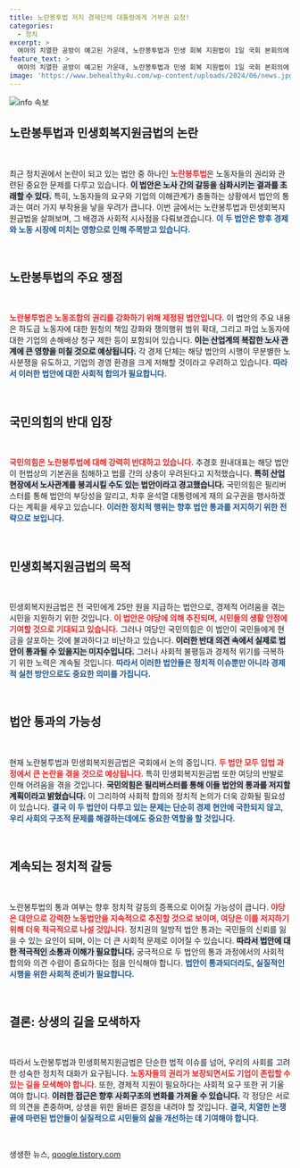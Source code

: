 ```yaml
---
title: 노란봉투법 저지 경제단체 대통령에게 거부권 요청!
categories:
  - 정치
excerpt: >
  여야의 치열한 공방이 예고된 가운데, 노란봉투법과 민생 회복 지원법이 1일 국회 본회의에 상정된다. 국민의힘은 필리버스터를 통해 우려를 전달하고, 법안 저지를 위한 총력전을 예고하며 긴장감이 고조되고 있다.
feature_text: >
  여야의 치열한 공방이 예고된 가운데, 노란봉투법과 민생 회복 지원법이 1일 국회 본회의에 상정된다. 국민의힘은 필리버스터를 통해 우려를 전달하고, 법안 저지를 위한 총력전을 예고하며 긴장감이 고조되고 있다.
image: 'https://www.behealthy4u.com/wp-content/uploads/2024/06/news.jpg'
---
```


<p><img src="https://www.behealthy4u.com/wp-content/uploads/2024/06/news.jpg" alt="info 속보" /></p>

<h2 data-ke-size="size26">노란봉투법과 민생회복지원금법의 논란</h2>

<p data-ke-size="size16">&nbsp;</p>  

<p>최근 정치권에서 논란이 되고 있는 법안 중 하나인 <b><span style="color: #ee2323;">노란봉투법</span></b>은 노동자들의 권리와 관련된 중요한 문제를 다루고 있습니다. <b><span style="background-color: #21538527;">이 법안은 노사 간의 갈등을 심화시키는 결과를 초래할 수 있다.</span></b> 특히, 노동자들의 요구와 기업의 이해관계가 충돌하는 상황에서 법안의 통과는 여러 가지 부작용을 낳을 우려가 큽니다. 이번 글에서는 노란봉투법과 민생회복지원금법을 살펴보며, 그 배경과 사회적 시사점을 다뤄보겠습니다. <b><span style="color: #1a5490;">이 두 법안은 향후 경제와 노동 시장에 미치는 영향으로 인해 주목받고 있습니다.</span></b></p>

<p data-ke-size="size16">&nbsp;</p>  

<h2 data-ke-size="size26">노란봉투법의 주요 쟁점</h2>

<p data-ke-size="size16">&nbsp;</p>  

<p><b><span style="color: #ee2323;">노란봉투법은 노동조합의 권리를 강화하기 위해 제정된 법안입니다.</span></b> 이 법안의 주요 내용은 하도급 노동자에 대한 원청의 책임 강화와 쟁의행위 범위 확대, 그리고 파업 노동자에 대한 기업의 손해배상 청구 제한 등이 포함되어 있습니다. <b><span style="background-color: #21538527;">이는 산업계의 복잡한 노사 관계에 큰 영향을 미칠 것으로 예상됩니다.</span></b> 각 경제 단체는 해당 법안의 시행이 무분별한 노사분쟁을 유도하고, 기업의 경영 환경을 크게 저해할 것이라고 우려하고 있습니다. <b><span style="color: #1a5490;">따라서 이러한 법안에 대한 사회적 합의가 필요합니다.</span></b></p>

<p data-ke-size="size16">&nbsp;</p>  

<h2 data-ke-size="size26">국민의힘의 반대 입장</h2>

<p data-ke-size="size16">&nbsp;</p>  

<p><b><span style="color: #ee2323;">국민의힘은 노란봉투법에 대해 강력히 반대하고 있습니다.</span></b> 추경호 원내대표는 해당 법안이 헌법상의 기본권을 침해하고 법률 간의 상충이 우려된다고 지적했습니다. <b><span style="background-color: #21538527;">특히 산업 현장에서 노사관계를 붕괴시킬 수도 있는 법안이라고 경고했습니다.</span></b> 국민의힘은 필리버스터를 통해 법안의 부당성을 알리고, 차후 윤석열 대통령에게 재의 요구권을 행사하겠다는 계획을 세우고 있습니다. <b><span style="color: #1a5490;">이러한 정치적 행위는 향후 법안 통과를 저지하기 위한 전략으로 보입니다.</span></b> </p>

<p data-ke-size="size16">&nbsp;</p>  

<h2 data-ke-size="size26">민생회복지원금법의 목적</h2>

<p data-ke-size="size16">&nbsp;</p>  

<p>민생회복지원금법은 전 국민에게 25만 원을 지급하는 법안으로, 경제적 어려움을 겪는 시민을 지원하기 위한 것입니다. <b><span style="color: #ee2323;">이 법안은 야당에 의해 추진되며, 시민들의 생활 안정에 기여할 것으로 기대되고 있습니다.</span></b> 그러나 여당인 국민의힘은 이 법안이 국민들에게 현금을 살포하는 것에 불과하다고 비난하고 있습니다. <b><span style="background-color: #21538527;">이러한 반대 의견 속에서 실제로 법안이 통과될 수 있을지는 미지수입니다.</span></b> 그러나 사회적 불평등과 경제적 위기를 극복하기 위한 노력은 계속될 것입니다. <b><span style="color: #1a5490;">따라서 이러한 법안들은 정치적 이슈뿐만 아니라 경제적 실천 방안으로도 중요한 의미를 가집니다.</span></b> </p>

<p data-ke-size="size16">&nbsp;</p>  

<h2 data-ke-size="size26">법안 통과의 가능성</h2>

<p data-ke-size="size16">&nbsp;</p>  

<p>현재 노란봉투법과 민생회복지원금법은 국회에서 논의 중입니다. <b><span style="color: #ee2323;">두 법안 모두 입법 과정에서 큰 논란을 겪을 것으로 예상됩니다.</span></b> 특히 민생회복지원금법 또한 여당의 반발로 인해 어려움을 겪을 것입니다. <b><span style="background-color: #21538527;">국민의힘은 필리버스터를 통해 이들 법안의 통과를 저지할 계획이라고 밝혔습니다.</span></b> 이 그리하여 사회적 합의와 정치적 논의가 더욱 강화될 필요성이 있습니다. <b><span style="color: #1a5490;">결국 이 두 법안이 다루고 있는 문제는 단순히 경제 현안에 국한되지 않고, 우리 사회의 구조적 문제를 해결하는데에도 중요한 역할을 할 것입니다.</span></b></p>

<p data-ke-size="size16">&nbsp;</p>  

<h2 data-ke-size="size26">계속되는 정치적 갈등</h2>

<p data-ke-size="size16">&nbsp;</p>  

<p>노란봉투법의 통과 여부는 향후 정치적 갈등의 증폭으로 이어질 가능성이 큽니다. <b><span style="color: #ee2323;">야당은 대안으로 강력한 노동법안을 지속적으로 추진할 것으로 보이며, 여당은 이를 저지하기 위해 더욱 적극적으로 나설 것입니다.</span></b> 정치권의 일방적 법안 통과는 국민들의 신뢰를 잃을 수 있는 요인이 되며, 이는 더 큰 사회적 문제로 이어질 수 있습니다. <b><span style="background-color: #21538527;">따라서 법안에 대한 적극적인 소통과 이해가 필요합니다.</span></b> 궁극적으로 두 법안의 통과 과정에서의 사회적 합의와 의견 수렴이 중요하다는 점을 인식해야 합니다. <b><span style="color: #1a5490;">법안이 통과되더라도, 실질적인 시행을 위한 사회적 준비가 필요합니다.</span></b></p>

<p data-ke-size="size16">&nbsp;</p>  

<h2 data-ke-size="size26">결론: 상생의 길을 모색하자</h2>

<p data-ke-size="size16">&nbsp;</p>  

<p>따라서 노란봉투법과 민생회복지원금법은 단순한 법적 이슈를 넘어, 우리의 사회를 고려한 성숙한 정치적 대화가 요구됩니다. <b><span style="color: #ee2323;">노동자들의 권리가 보장되면서도 기업이 존립할 수 있는 길을 모색해야 합니다.</span></b> 또한, 경제적 지원이 필요하다는 사회적 요구 또한 귀 기울여야 합니다. <b><span style="background-color: #21538527;">이러한 접근은 향후 사회구조의 변화를 가져올 수 있습니다.</span></b> 각 정당은 서로의 의견을 존중하며, 상생을 위한 올바른 결정을 내려야 할 것입니다. <b><span style="color: #1a5490;">결국, 치열한 논쟁 끝에 마련된 법안들이 실질적으로 시민들의 삶을 개선하는 데 기여해야 합니다.</span></b></p>

<p data-ke-size="size16">&nbsp;</p>  
생생한 뉴스, <a href="https://qoogle.tistory.com" rel="dofollow">qoogle.tistory.com</a>


